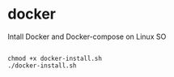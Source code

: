 # docker
Intall Docker and Docker-compose on Linux SO

<code>
chmod +x docker-install.sh
./docker-install.sh
</code>
